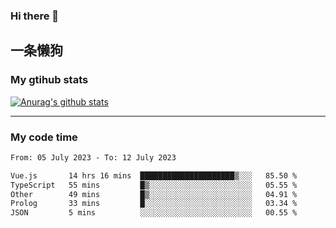 ### Hi there 👋

## 一条懒狗
<!--
**kiss-me-quickly/kiss-me-quickly** is a ✨ _special_ ✨ repository because its `README.md` (this file) appears on your GitHub profile.

Here are some ideas to get you started:

- 🔭 I’m currently working on ...
- 🌱 I’m currently learning ...
- 👯 I’m looking to collaborate on ...
- 🤔 I’m looking for help with ...
- 💬 Ask me about ...
- 📫 How to reach me: ...
- 😄 Pronouns: ...
- ⚡ Fun fact: ...
-->


### My gtihub stats

[![Anurag's github stats](https://github-readme-stats.vercel.app/api?username=kiss-me-quickly)](https://github.com/anuraghazra/github-readme-stats)

***

### My code time

<!--START_SECTION:waka-->

```txt
From: 05 July 2023 - To: 12 July 2023

Vue.js       14 hrs 16 mins  █████████████████████▒░░░   85.50 %
TypeScript   55 mins         █▒░░░░░░░░░░░░░░░░░░░░░░░   05.55 %
Other        49 mins         █▒░░░░░░░░░░░░░░░░░░░░░░░   04.91 %
Prolog       33 mins         █░░░░░░░░░░░░░░░░░░░░░░░░   03.34 %
JSON         5 mins          ░░░░░░░░░░░░░░░░░░░░░░░░░   00.55 %
```

<!--END_SECTION:waka-->
